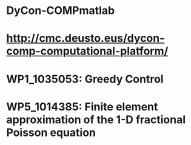 # DyCon-COMPmatlab
# http://cmc.deusto.eus/dycon-comp-computational-platform/
# WP1_1035053: Greedy Control 
# WP5_1014385: Finite element approximation of the 1-D fractional Poisson equation